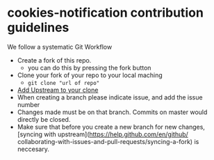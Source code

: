 # cookies-notification contribution guidelines

We follow a systematic Git Workflow

  * Create a fork of this repo.
    *  you can do this by pressing the fork button
  * Clone your fork of your repo to your local maching
    * `git clone "url of repo"`
  * [Add Upstream to your clone](https://help.github.com/en/github/collaborating-with-issues-and-pull-requests/configuring-a-remote-for-a-fork)
  * When creating a branch please indicate issue, and add the issue number
  * Changes made must be on that branch. Commits on master would directly be closed.
  * Make sure that before you create a new branch for new changes,[syncing with   upstream](https://help.github.com/en/github/  collaborating-with-issues-and-pull-requests/syncing-a-fork) is neccesary.
